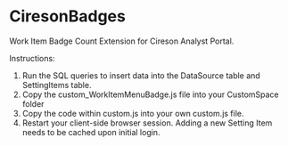 # CiresonBadges
Work Item Badge Count Extension for Cireson Analyst Portal.

Instructions: 
1. Run the SQL queries to insert data into the DataSource table and SettingItems table.
2. Copy the custom_WorkItemMenuBadge.js file into your CustomSpace folder
3. Copy the code within custom.js into your own custom.js file. 
4. Restart your client-side browser session. Adding a new Setting Item needs to be cached upon initial login. 